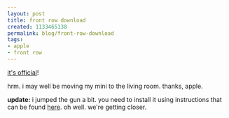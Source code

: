 ```yaml
--- 
layout: post
title: front row download
created: 1133465138
permalink: blog/front-row-download
tags: 
- apple
- front row
---
```

<a href="http://www.apple.com/support/downloads/frontrow101.html">it's official</a>! 

hrm. i may well be moving my mini to the living room. thanks, apple.

<strong>update:</strong> i jumped the gun a bit. you need to install it using instructions that can be found <a href="http://www.andrewescobar.com/archive/2005/11/30/frontrow/">here</a>. oh well. we're getting closer.

